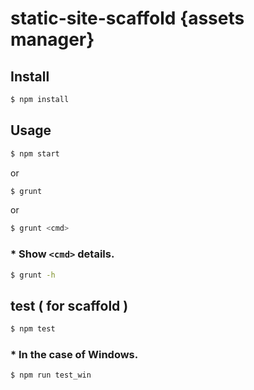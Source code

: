 static-site-scaffold {assets manager}
===================================

## Install

```Bash
$ npm install
```

## Usage

```Bash
$ npm start
```

or

```Bash
$ grunt
```

or

```Bash
$ grunt <cmd>
```

### * Show ```<cmd>``` details.

```Bash
$ grunt -h
```

## test ( for scaffold )

```Bash
$ npm test
```

### * In the case of Windows.

```Bash
$ npm run test_win
```
